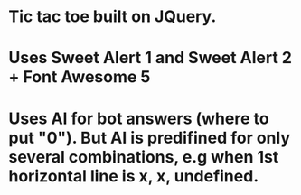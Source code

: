 # Tic tac toe built on JQuery.
# Uses Sweet Alert 1 and Sweet Alert 2 + Font Awesome 5
# Uses AI for bot answers (where to put "0"). But AI is predifined for only several combinations, e.g when 1st horizontal line is x, x, undefined.